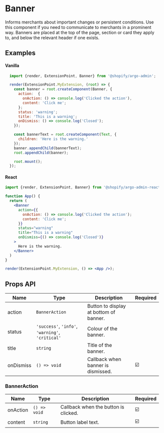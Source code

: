 # Banner

Informs merchants about important changes or persistent conditions. Use this component if you need to communicate to merchants in a prominent way. Banners are placed at the top of the page, section or card they apply to, and below the relevant header if one exists.

## Examples

#### Vanilla

```js
  import {render, ExtensionPoint, Banner} from '@shopify/argo-admin';

  render(ExtensionPoint.MyExtension, (root) => {
    const banner = root.createComponent(Banner, {
      action:  {
        onAction: () => console.log('Clicked the action'),
        content: 'Click me';
      };
      status: 'warning';
      title: 'This is a warning';
      onDismiss: () => console.log('Closed');
    });

    const bannerText = root.createComponent(Text, {
      children: 'Here is the warning.'
    });
    banner.appendChild(bannerText);
    root.appendChild(banner);

    root.mount();
  });
```

#### React

```jsx
import {render, ExtensionPoint, Banner} from '@shopify/argo-admin-react';

function App() {
  return (
    <Banner
      action={{
        onAction: () => console.log('Clicked the action');
        content: 'Click me';
      }}
      status="warning"
      title="This is a warning"
      onDismiss={() => console.log('Closed')}
    >
      Here is the warning.
    </Banner>
  )
}

render(ExtensionPoint.MyExtension, () => <App />);
```

## Props API

| Name      | Type                                             | Description                            | Required |
| --------- | ------------------------------------------------ | -------------------------------------- | -------- |
| action    | `BannerAction`                                   | Button to display at bottom of banner. |          |
| status    | `'success'`, `'info'`, `'warning'`, `'critical'` | Colour of the banner.                  |          |
| title     | `string`                                         | Title of the banner.                   |          |
| onDismiss | `() => void`                                     | Callback when banner is dismissed.     | ☑️        |

### BannerAction

| Name     | Type         | Description                          | Required |
| -------- | ------------ | ------------------------------------ | -------- |
| onAction | `() => void` | Callback when the button is clicked. | ☑️        |
| content  | `string`     | Button label text.                   | ☑️        |
